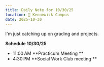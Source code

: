 ```yaml
---
title: Daily Note for 10/30/25
location: 🏫 Kennewick Campus
date: 2025-10-30
---
```

I'm just catching up on grading and projects.

**Schedule 10/30/25**

- 11:00 AM **Practicum Meeting **
- 4:30 PM **Social Work Club meeting **